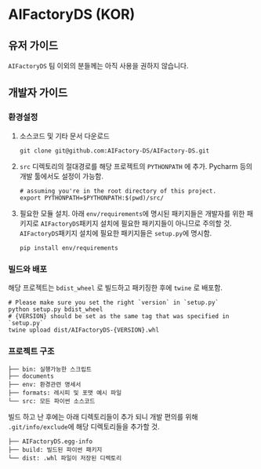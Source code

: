 # AIFactoryDS (KOR)

## 유저 가이드
`AIFactoryDS` 팀 이외의 분들께는 아직 사용을 권하지 않습니다.
## 개발자 가이드

### 환경설정
1. 소스코드 및 기타 문서 다운로드
    
   ```
   git clone git@github.com:AIFactory-DS/AIFactory-DS.git
   ```

2. `src` 디렉토리의 절대경로를 해당 프로젝트의 `PYTHONPATH` 에 추가.
   Pycharm 등의 개발 툴에서도 설정이 가능함.
   ```
   # assuming you're in the root directory of this project.
   export PYTHONPATH=$PYTHONPATH:$(pwd)/src/
   ```
3. 필요한 모듈 설치. 아래 `env/requirements`에 명시된 패키지들은 개발자를 위한 패키지로
   `AIFactoryDS`패키지 설치에 필요한 패키지들이 아니므로 주의할 것.
   `AIFactoryDS`패키지 설치에 필요한 패키지들은 `setup.py`에 명시함.
   ```
   pip install env/requirements
   ```
   
### 빌드와 배포

해당 프로젝트는 `bdist_wheel` 로 빌드하고 패키징한 후에 `twine` 로 배포함.
```
# Please make sure you set the right `version` in `setup.py`
python setup.py bdist_wheel
# {VERSION} should be set as the same tag that was specified in `setup.py`
twine upload dist/AIFactoryDS-{VERSION}.whl 
```

### 프로젝트 구조
```
├── bin: 실행가능한 스크립트
├── documents
├── env: 환경관련 명세서
├── formats: 레시피 및 포맷 예시 파일
└── src: 모든 파이썬 소스코드
```

빌드 하고 난 후에는 아래 디렉토리들이 추가 되니 개발 편의를 위해 `.git/info/exclude`에 해당 디렉토리들을 추가할 것. 
```
├── AIFactoryDS.egg-info
├── build: 빌드된 파이썬 패키지
└── dist: .whl 파일이 저장된 디렉토리
```